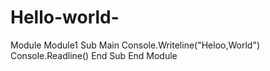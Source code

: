 # Hello-world-
Module Module1
     Sub Main
       Console.Writeline("Heloo,World")
       Console.Readline()
     End Sub 
End Module     
